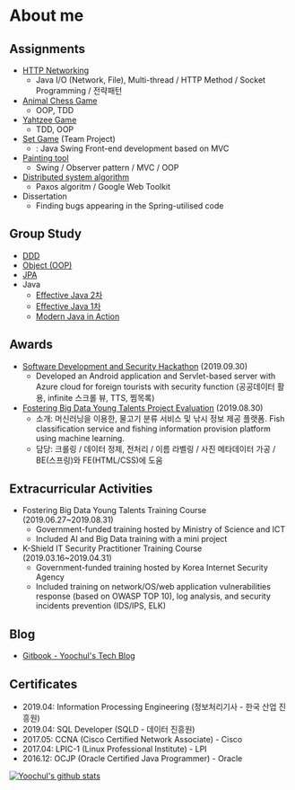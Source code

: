 # About me

## Assignments
- [HTTP Networking](https://github.com/hello-yoochul/Networking)
  - Java I/O (Network, File), Multi-thread / HTTP Method / Socket Programming / 전략패턴
- [Animal Chess Game](https://github.com/hello-yoochul/ShogiGame)
  - OOP, TDD
- [Yahtzee Game](https://github.com/hello-yoochul/yahtzeegame)
  - TDD, OOP
- [Set Game](https://github.com/hello-yoochul/SetGame) (Team Project)
  - : Java Swing Front-end development based on MVC
- [Painting tool](https://github.com/hello-yoochul/StAndrewsCS5001P4)
  - Swing / Observer pattern / MVC / OOP 
- [Distributed system algorithm](https://github.com/hello-yoochul/StAndrewsCS4103P1)
  - Paxos algoritm / Google Web Toolkit
- Dissertation
  - Finding bugs appearing in the Spring-utilised code

## Group Study
- [DDD](https://github.com/DDD-START/ONLINE-STUDY/wiki )
- [Object (OOP)](https://github.com/HONGDAE-OBJECT/OOP/wiki) 
- [JPA](https://github.com/GANGNAM-JPA/ORM-JPA/wiki)
- Java
  - [Effective Java 2차](https://github.com/Online-EffectiveJava-Study-Group/effective-java-study/wiki) 
  - [Effective Java 1차](https://github.com/GANGNAM-EFFECTIVEJAVA/EFFECTIVEJAVA/wiki)
  - [Modern Java in Action](https://github.com/Modern-Java-in-Action/Online-Study/wiki)


## Awards
- [Software Development and Security Hackathon](https://github.com/hello-yoochul/TeamSickYourCoding) (2019.09.30)
  - Developed an Android application and Servlet-based server with Azure cloud for
foreign tourists with security function (공공데이터 활용, infinite 스크롤 뷰, TTS, 찜목록)
- [Fostering Big Data Young Talents Project Evaluation](https://github.com/hello-yoochul/TeamTruffle) (2019.08.30)
  - 소개: 머신러닝을 이용한, 물고기 분류 서비스 및 낚시 정보 제공 플랫폼. Fish classification service and fishing information provision platform using machine learning.
  - 담당: 크롤링 / 데이터 정제, 전처리 / 이름 라벨링 / 사진 메타데이터 가공 / BE(스프링)와 FE(HTML/CSS)에 도움

## Extracurricular Activities
- Fostering Big Data Young Talents Training Course (2019.06.27~2019.08.31)
  - Government-funded training hosted by Ministry of Science and ICT
  - Included AI and Big Data training with a mini project
- K-Shield IT Security Practitioner Training Course (2019.03.16~2019.04.31)
  - Government-funded training hosted by Korea Internet Security Agency
  - Included training on network/OS/web application vulnerabilities response (based on
OWASP TOP 10), log analysis, and security incidents prevention (IDS/IPS, ELK)

## Blog
- [Gitbook - Yoochul's Tech Blog](https://foflzla12.gitbook.io/yoochul-kim)


## Certificates
- 2019.04: Information Processing Engineering  (정보처리기사 - 한국 산업 진흥원)
- 2019.04: SQL Developer (SQLD - 데이터 진흥원)
- 2017.05: CCNA (Cisco Certified Network Associate) - Cisco
- 2017.04: LPIC-1 (Linux Professional Institute) - LPI
- 2016.12: OCJP (Oracle Certified Java Programmer) - Oracle


[![Yoochul's github stats](https://github-readme-stats.vercel.app/api?username=hello-yoochul)](https://github.com/hello-yoochul/github-readme-stats)
